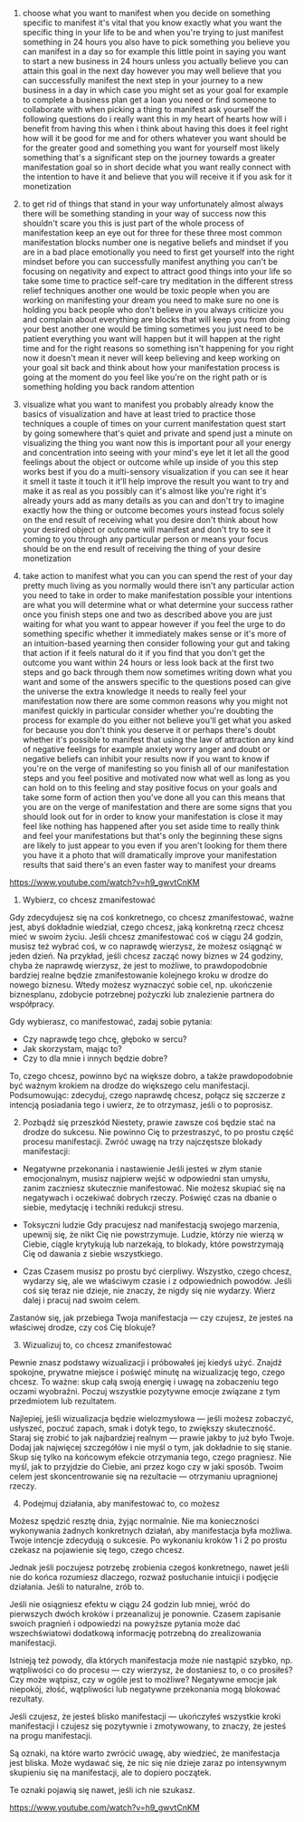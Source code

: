 1. choose what you want to
manifest when you decide on something
specific to manifest
it's vital that you know exactly what
you want the specific thing in your life
to be
and when you're trying to just manifest
something in 24 hours
you also have to pick something you
believe you can manifest in a day
so for example this little point in
saying you want to start a new business
in 24 hours
unless you actually believe you can
attain this goal in the next day
however you may well believe that you
can successfully manifest the next step
in your journey to a new business in a
day
in which case you might set as your goal
for example
to complete a business plan get a loan
you need or find someone to collaborate
with
when picking a thing to manifest ask
yourself the following questions
do i really want this in my heart of
hearts how will i benefit from having
this
when i think about having this does it
feel right
how will it be good for me and for
others whatever you want should be for
the greater good
and something you want for yourself most
likely
something that's a significant step on
the journey towards a greater
manifestation goal
so in short decide what you want really
connect with the intention to have it
and believe that you will receive it
if you ask for it monetization

2. to get rid of things that stand in
your way unfortunately almost always
there will be something standing in your
way of success
now this shouldn't scare you this is
just part of the whole process of
manifestation
keep an eye out for three for these
three most common manifestation blocks
number one is negative beliefs and
mindset if you are in a bad place
emotionally you need to first get
yourself into the right mindset before
you can successfully manifest anything
you can't be focusing on negativity and
expect to attract good things
into your life so take some time to
practice self-care
try meditation in the different stress
relief techniques
another one would be toxic people when
you are working on manifesting your
dream
you need to make sure no one is holding
you back people who don't believe in you
always criticize you and complain about
everything are blocks that will keep you
from doing your best
another one would be timing sometimes
you just need to be patient
everything you want will happen but it
will happen at the right time
and for the right reasons so something
isn't happening for you right now it
doesn't mean it never will
keep believing and keep working on your
goal sit back and think about how your
manifestation process
is going at the moment do you feel like
you're on the right path or is something
holding you back
random attention

3. visualize what you want
to manifest you probably already know
the basics of visualization
and have at least tried to practice
those techniques a couple of times
on your current manifestation quest
start by going somewhere that's quiet
and private and spend just a minute on
visualizing the thing you want
now this is important pour all your
energy and concentration
into seeing with your mind's eye let it
let
all the good feelings about the object
or outcome
while up inside of you this step works
best if you do a multi-sensory
visualization
if you can see it hear it smell it taste
it touch it
it'll help improve the result
you want to try and make it as real as
you possibly can it's almost like you're
right it's already yours
add as many details as you can and don't
try to imagine exactly how the thing
or outcome becomes yours instead focus
solely on the end result of receiving
what you desire
don't think about how your desired
object or outcome will manifest and
don't try to see it coming to you
through any particular person or means
your focus should be on the end result
of receiving the thing
of your desire monetization

4. take action to manifest what you can
you can spend the rest of your day
pretty much living as you normally would
there isn't any particular action you
need to take in order to make
manifestation
possible your intentions are what you
will determine what or what
determine your success rather once you
finish steps one
and two as described above you are just
waiting for what you want to appear
however if you feel the urge to do
something specific whether it
immediately makes sense or
it's more of an intuition-based yearning
then consider following your gut and
taking that action
if it feels natural do it if you find
that you don't get the outcome you want
within 24 hours or less look back at the
first two steps and go back through them
now sometimes writing down what you want
and some of the answers specific to the
questions posed can give the universe
the extra knowledge it needs to really
feel your manifestation
now there are some common reasons why
you might not manifest quickly
in particular consider whether you're
doubting the process for example do you
either not believe you'll get what you
asked for because you don't think you
deserve it
or perhaps there's doubt whether it's
possible to manifest that using the law
of attraction
any kind of negative feelings for
example anxiety worry anger and doubt or
negative beliefs can inhibit your
results
now if you want to know if you're on the
verge of manifesting
so you finish all of our manifestation
steps and you feel positive and
motivated
now what well as long as you can hold on
to this feeling and stay positive focus
on your goals and take some form of
action then you've done all you can
this means that you are on the verge of
manifestation and there are some signs
that you should look
out for in order to know your
manifestation is close
it may feel like nothing has happened
after you set aside time to really think
and feel your manifestations but that's
only the beginning
these signs are likely to just appear to
you even if you aren't looking for them
there you have it a photo that will
dramatically improve your manifestation
results
that said there's an even faster way to
manifest your dreams

<https://www.youtube.com/watch?v=h9_gwvtCnKM>

1. Wybierz, co chcesz zmanifestować

Gdy zdecydujesz się na coś konkretnego, co chcesz zmanifestować,
ważne jest, abyś dokładnie wiedział, czego chcesz,
jaką konkretną rzecz chcesz mieć w swoim życiu.
Jeśli chcesz zmanifestować coś w ciągu 24 godzin,
musisz też wybrać coś, w co naprawdę wierzysz, że możesz osiągnąć w jeden dzień.
Na przykład, jeśli chcesz zacząć nowy biznes w 24 godziny,
chyba że naprawdę wierzysz, że jest to możliwe,
to prawdopodobnie bardziej realne będzie zmanifestowanie kolejnego kroku w drodze do nowego biznesu.
Wtedy możesz wyznaczyć sobie cel, np.
ukończenie biznesplanu, zdobycie potrzebnej pożyczki lub znalezienie partnera do współpracy.

Gdy wybierasz, co manifestować, zadaj sobie pytania:

- Czy naprawdę tego chcę, głęboko w sercu?
- Jak skorzystam, mając to?
- Czy to dla mnie i innych będzie dobre?

To, czego chcesz, powinno być na większe dobro,
a także prawdopodobnie być ważnym krokiem na drodze do większego celu manifestacji.
Podsumowując: zdecyduj, czego naprawdę chcesz,
połącz się szczerze z intencją posiadania tego i uwierz, że to otrzymasz,
jeśli o to poprosisz.

2. Pozbądź się przeszkód
Niestety, prawie zawsze coś będzie stać na drodze do sukcesu.
Nie powinno Cię to przestraszyć, to po prostu część procesu manifestacji.
Zwróć uwagę na trzy najczęstsze blokady manifestacji:

- Negatywne przekonania i nastawienie
  Jeśli jesteś w złym stanie emocjonalnym, musisz najpierw wejść w odpowiedni stan umysłu,
  zanim zaczniesz skutecznie manifestować.
  Nie możesz skupiać się na negatywach i oczekiwać dobrych rzeczy.
  Poświęć czas na dbanie o siebie, medytację i techniki redukcji stresu.

- Toksyczni ludzie
  Gdy pracujesz nad manifestacją swojego marzenia,
  upewnij się, że nikt Cię nie powstrzymuje.
  Ludzie, którzy nie wierzą w Ciebie, ciągle krytykują lub narzekają,
  to blokady, które powstrzymają Cię od dawania z siebie wszystkiego.

- Czas
  Czasem musisz po prostu być cierpliwy.
  Wszystko, czego chcesz, wydarzy się, ale we właściwym czasie i z odpowiednich powodów.
  Jeśli coś się teraz nie dzieje, nie znaczy, że nigdy się nie wydarzy.
  Wierz dalej i pracuj nad swoim celem.

Zastanów się, jak przebiega Twoja manifestacja —
czy czujesz, że jesteś na właściwej drodze, czy coś Cię blokuje?

3. Wizualizuj to, co chcesz zmanifestować

Pewnie znasz podstawy wizualizacji i próbowałeś jej kiedyś użyć.
Znajdź spokojne, prywatne miejsce i poświęć minutę na wizualizację tego, czego chcesz.
To ważne: skup całą swoją energię i uwagę na zobaczeniu tego oczami wyobraźni.
Poczuj wszystkie pozytywne emocje związane z tym przedmiotem lub rezultatem.

Najlepiej, jeśli wizualizacja będzie wielozmysłowa —
jeśli możesz zobaczyć, usłyszeć, poczuć zapach, smak i dotyk tego,
to zwiększy skuteczność.
Staraj się zrobić to jak najbardziej realnym —
prawie jakby to już było Twoje.
Dodaj jak najwięcej szczegółów i nie myśl o tym, jak dokładnie to się stanie.
Skup się tylko na końcowym efekcie otrzymania tego, czego pragniesz.
Nie myśl, jak to przyjdzie do Ciebie, ani przez kogo czy w jaki sposób.
Twoim celem jest skoncentrowanie się na rezultacie — otrzymaniu upragnionej rzeczy.

4. Podejmuj działania, aby manifestować to, co możesz

Możesz spędzić resztę dnia, żyjąc normalnie.
Nie ma konieczności wykonywania żadnych konkretnych działań, aby manifestacja była możliwa.
Twoje intencje zdecydują o sukcesie.
Po wykonaniu kroków 1 i 2 po prostu czekasz na pojawienie się tego, czego chcesz.

Jednak jeśli poczujesz potrzebę zrobienia czegoś konkretnego,
nawet jeśli nie do końca rozumiesz dlaczego,
rozważ posłuchanie intuicji i podjęcie działania.
Jeśli to naturalne, zrób to.

Jeśli nie osiągniesz efektu w ciągu 24 godzin lub mniej,
wróć do pierwszych dwóch kroków i przeanalizuj je ponownie.
Czasem zapisanie swoich pragnień i odpowiedzi na powyższe pytania
może dać wszechświatowi dodatkową informację potrzebną do zrealizowania manifestacji.

Istnieją też powody, dla których manifestacja może nie nastąpić szybko,
np. wątpliwości co do procesu — czy wierzysz, że dostaniesz to, o co prosiłeś?
Czy może wątpisz, czy w ogóle jest to możliwe?
Negatywne emocje jak niepokój, złość, wątpliwości lub negatywne przekonania mogą blokować rezultaty.

Jeśli czujesz, że jesteś blisko manifestacji —
ukończyłeś wszystkie kroki manifestacji i czujesz się pozytywnie i zmotywowany,
to znaczy, że jesteś na progu manifestacji.

Są oznaki, na które warto zwrócić uwagę, aby wiedzieć, że manifestacja jest bliska.
Może wydawać się, że nic się nie dzieje zaraz po intensywnym skupieniu się na manifestacji,
ale to dopiero początek.

Te oznaki pojawią się nawet, jeśli ich nie szukasz.

<https://www.youtube.com/watch?v=h9_gwvtCnKM>
